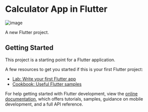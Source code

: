 # Calculator App in Flutter
![image](https://github.com/sunil98660/calculator_app/assets/142016488/fbb3a001-1d1e-4fc0-8f2c-71e0566bde7e)



A new Flutter project.

## Getting Started

This project is a starting point for a Flutter application.

A few resources to get you started if this is your first Flutter project:

- [Lab: Write your first Flutter app](https://docs.flutter.dev/get-started/codelab)
- [Cookbook: Useful Flutter samples](https://docs.flutter.dev/cookbook)

For help getting started with Flutter development, view the
[online documentation](https://docs.flutter.dev/), which offers tutorials,
samples, guidance on mobile development, and a full API reference.
